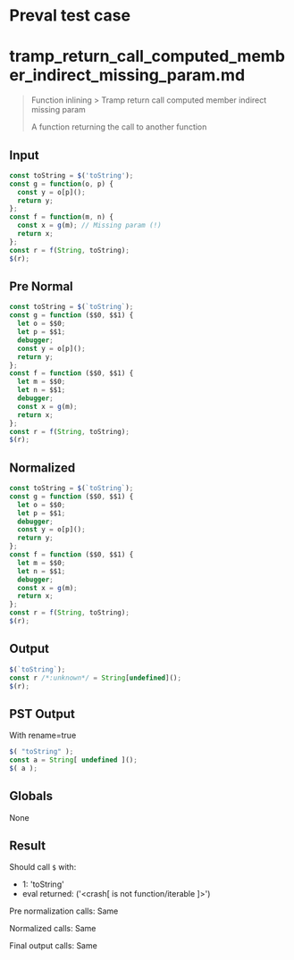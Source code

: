 # Preval test case

# tramp_return_call_computed_member_indirect_missing_param.md

> Function inlining > Tramp return call computed member indirect missing param
>
> A function returning the call to another function

## Input

`````js filename=intro
const toString = $('toString');
const g = function(o, p) {
  const y = o[p]();
  return y;
};
const f = function(m, n) {
  const x = g(m); // Missing param (!)
  return x;
};
const r = f(String, toString);
$(r);
`````

## Pre Normal


`````js filename=intro
const toString = $(`toString`);
const g = function ($$0, $$1) {
  let o = $$0;
  let p = $$1;
  debugger;
  const y = o[p]();
  return y;
};
const f = function ($$0, $$1) {
  let m = $$0;
  let n = $$1;
  debugger;
  const x = g(m);
  return x;
};
const r = f(String, toString);
$(r);
`````

## Normalized


`````js filename=intro
const toString = $(`toString`);
const g = function ($$0, $$1) {
  let o = $$0;
  let p = $$1;
  debugger;
  const y = o[p]();
  return y;
};
const f = function ($$0, $$1) {
  let m = $$0;
  let n = $$1;
  debugger;
  const x = g(m);
  return x;
};
const r = f(String, toString);
$(r);
`````

## Output


`````js filename=intro
$(`toString`);
const r /*:unknown*/ = String[undefined]();
$(r);
`````

## PST Output

With rename=true

`````js filename=intro
$( "toString" );
const a = String[ undefined ]();
$( a );
`````

## Globals

None

## Result

Should call `$` with:
 - 1: 'toString'
 - eval returned: ('<crash[ <ref> is not function/iterable ]>')

Pre normalization calls: Same

Normalized calls: Same

Final output calls: Same
